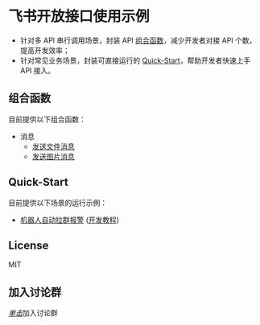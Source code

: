 # 飞书开放接口使用示例
* 针对多 API 串行调用场景，封装 API [组合函数](src/main/java/com/larksuite/oapi/composite_api)，减少开发者对接 API 个数，提高开发效率；
* 针对常见业务场景，封装可直接运行的 [Quick-Start](src/main/java/com/larksuite/oapi/quick_start)，帮助开发者快速上手 API 接入。

## 组合函数
目前提供以下组合函数：
* 消息
  * [发送文件消息](src/main/java/com/larksuite/oapi/composite_api/im/SendFile.java)
  * [发送图片消息](src/main/java/com/larksuite/oapi/composite_api/im/SendImage.java)

## Quick-Start
目前提供以下场景的运行示例：
* [机器人自动拉群报警](src/main/java/com/larksuite/oapi/quick_start/robot) ([开发教程](https://open.feishu.cn/document/home/message-development-tutorial/introduction))
  

## License
MIT

## 加入讨论群
[_单击_](https://applink.feishu.cn/client/chat/chatter/add_by_link?link_token=dc7p3b08-78ac-451b-855b-daf8156a4a11)加入讨论群